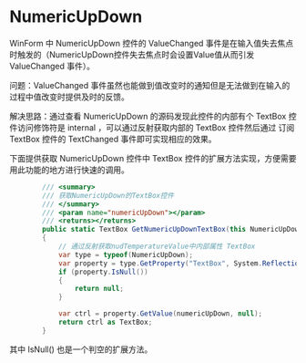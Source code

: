 # NumericUpDown

WinForm 中 NumericUpDown 控件的 ValueChanged 事件是在输入值失去焦点时触发的（NumericUpDown控件失去焦点时会设置Value值从而引发 ValueChanged 事件）。

问题：ValueChanged 事件虽然也能做到值改变时的通知但是无法做到在输入的过程中值改变时提供及时的反馈。

解决思路：通过查看 NumericUpDown 的源码发现此控件的内部有个 TextBox 控件访问修饰符是 internal ，可以通过反射获取内部的 TextBox 控件然后通过 订阅 TextBox 控件的 TextChanged 事件即可实现相应的效果。

下面提供获取 NumericUpDown 控件中 TextBox 控件的扩展方法实现，方便需要用此功能的地方进行快速的调用。

```C#
        /// <summary>
        /// 获取NumericUpDown的TextBox控件
        /// </summary>
        /// <param name="numericUpDown"></param>
        /// <returns></returns>
        public static TextBox GetNumericUpDownTextBox(this NumericUpDown numericUpDown)
        {
            // 通过反射获取nudTemperatureValue中内部属性 TextBox 
            var type = typeof(NumericUpDown);
            var property = type.GetProperty("TextBox", System.Reflection.BindingFlags.Instance | System.Reflection.BindingFlags.NonPublic);
            if (property.IsNull())
            {
                return null;
            }

            var ctrl = property.GetValue(numericUpDown, null);
            return ctrl as TextBox;
        }
```

其中 IsNull() 也是一个判空的扩展方法。